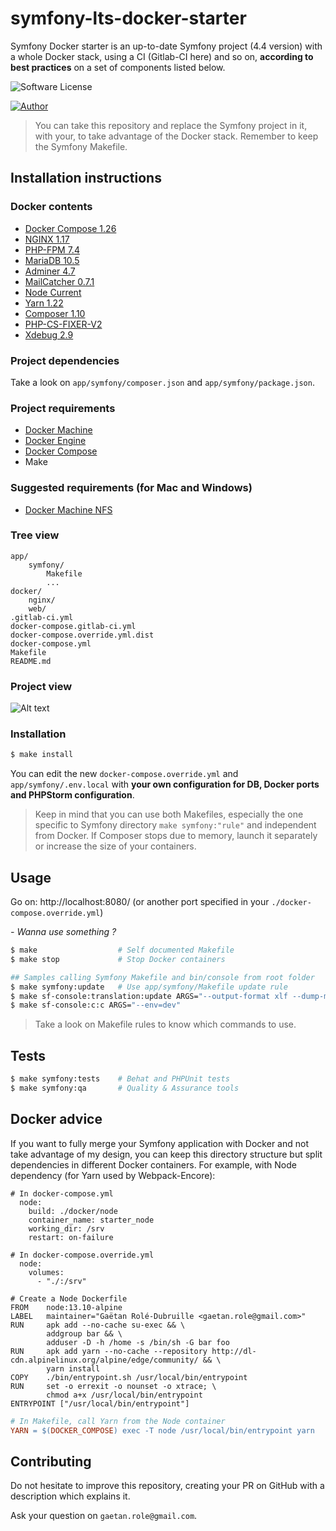 # symfony-lts-docker-starter

Symfony Docker starter is an up-to-date Symfony project (4.4 version) with a whole Docker stack, using a CI (Gitlab-CI here) and so on, **according to best practices** on a set of components listed below.

![Software License](https://img.shields.io/badge/php-7.4-brightgreen.svg)

[![Author](https://img.shields.io/badge/author-gaetan.role%40gmail.com-blue.svg)](https://github.com/gaetanrole)

> You can take this repository and replace the Symfony project in it, with your, to take advantage of the Docker stack. Remember to keep the Symfony Makefile.

## Installation instructions

### Docker contents

- [Docker Compose 1.26](https://hub.docker.com/r/docker/compose)
- [NGINX 1.17](https://hub.docker.com/_/nginx)
- [PHP-FPM 7.4](https://hub.docker.com/_/php)
- [MariaDB 10.5](https://hub.docker.com/_/mariadb)
- [Adminer 4.7](https://hub.docker.com/_/adminer)
- [MailCatcher 0.7.1](https://hub.docker.com/r/jeanberu/mailcatcher)
- [Node Current](https://nodejs.org/en/)
- [Yarn 1.22](https://yarnpkg.com/lang/en/)
- [Composer 1.10](https://getcomposer.org/)
- [PHP-CS-FIXER-V2](https://github.com/FriendsOfPHP/PHP-CS-Fixer)
- [Xdebug 2.9](https://xdebug.org/)

### Project dependencies

Take a look on `app/symfony/composer.json` and `app/symfony/package.json`.

### Project requirements

- [Docker Machine](https://docs.docker.com/machine/overview/)
- [Docker Engine](https://docs.docker.com/installation/)
- [Docker Compose](https://docs.docker.com/compose/)
- Make

### Suggested requirements (for Mac and Windows)

- [Docker Machine NFS](https://github.com/adlogix/docker-machine-nfs)

### Tree view

```
app/
    symfony/
        Makefile
        ...
docker/
    nginx/
    web/
.gitlab-ci.yml
docker-compose.gitlab-ci.yml
docker-compose.override.yml.dist
docker-compose.yml
Makefile
README.md
```

### Project view

![Alt text](symfony-docker-starter-readme-screen.png?raw=true "Default page")

### Installation

```bash
$ make install
```

You can edit the new `docker-compose.override.yml` and `app/symfony/.env.local` with **your own configuration for DB,
Docker ports and PHPStorm configuration**.

> Keep in mind that you can use both Makefiles, especially the one specific to Symfony directory `make symfony:"rule"` and independent from Docker.
> If Composer stops due to memory, launch it separately or increase the size of your containers.

## Usage

Go on: http://localhost:8080/ (or another port specified in your `./docker-compose.override.yml`)

_- Wanna use something ?_

```bash
$ make                  # Self documented Makefile
$ make stop             # Stop Docker containers

## Samples calling Symfony Makefile and bin/console from root folder
$ make symfony:update   # Use app/symfony/Makefile update rule
$ make sf-console:translation:update ARGS="--output-format xlf --dump-messages --force en"  # Use bin/console
$ make sf-console:c:c ARGS="--env=dev"
```

> Take a look on Makefile rules to know which commands to use.

## Tests

```bash
$ make symfony:tests    # Behat and PHPUnit tests
$ make symfony:qa       # Quality & Assurance tools
```

## Docker advice

If you want to fully merge your Symfony application with Docker and not take advantage of my design, you can keep this directory structure but split dependencies in different Docker containers.
For example, with Node dependency (for Yarn used by Webpack-Encore):

```docker
# In docker-compose.yml
  node:
    build: ./docker/node
    container_name: starter_node
    working_dir: /srv
    restart: on-failure
    
# In docker-compose.override.yml
  node:
    volumes:
      - "./:/srv"
      
# Create a Node Dockerfile
FROM    node:13.10-alpine
LABEL   maintainer="Gaëtan Rolé-Dubruille <gaetan.role@gmail.com>"
RUN     apk add --no-cache su-exec && \
        addgroup bar && \
        adduser -D -h /home -s /bin/sh -G bar foo
RUN     apk add yarn --no-cache --repository http://dl-cdn.alpinelinux.org/alpine/edge/community/ && \
        yarn install
COPY    ./bin/entrypoint.sh /usr/local/bin/entrypoint
RUN     set -o errexit -o nounset -o xtrace; \
        chmod a+x /usr/local/bin/entrypoint
ENTRYPOINT ["/usr/local/bin/entrypoint"]
```

```Makefile
# In Makefile, call Yarn from the Node container
YARN = $(DOCKER_COMPOSE) exec -T node /usr/local/bin/entrypoint yarn
```

## Contributing

Do not hesitate to improve this repository, creating your PR on GitHub with a description which explains it.

Ask your question on `gaetan.role@gmail.com`.
